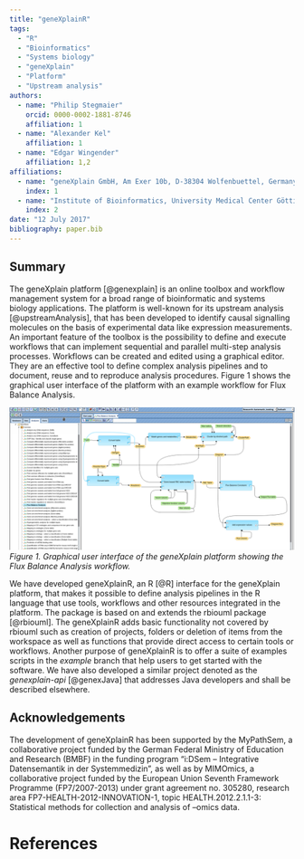```yaml
---
title: "geneXplainR"
tags:
  - "R"
  - "Bioinformatics"
  - "Systems biology"
  - "geneXplain"
  - "Platform"
  - "Upstream analysis"
authors:
  - name: "Philip Stegmaier"
    orcid: 0000-0002-1881-8746
    affiliation: 1
  - name: "Alexander Kel"
    affiliation: 1
  - name: "Edgar Wingender"
    affiliation: 1,2
affiliations:
  - name: "geneXplain GmbH, Am Exer 10b, D-38304 Wolfenbuettel, Germany"
    index: 1
  - name: "Institute of Bioinformatics, University Medical Center Göttingen, D-37077 Göttingen, Germany"
    index: 2
date: "12 July 2017"
bibliography: paper.bib
---
```


## Summary

The geneXplain platform [@genexplain] is an online toolbox and workflow management
system for a broad range of bioinformatic and systems biology applications. The 
platform is well-known for its upstream analysis [@upstreamAnalysis], that has 
been developed to identify causal signalling molecules on the basis of experimental
data like expression measurements. An important feature of the toolbox is the
possibility to define and execute workflows that can implement sequential and
parallel multi-step analysis processes.  Workflows can be created and edited using 
a graphical editor. They are an effective tool to define complex analysis pipelines
and to document, reuse and to reproduce analysis procedures. Figure 1 shows the 
graphical user interface of the platform with an example workflow for Flux Balance Analysis.

![A workflow in the geneXplain platform](workflow.png)
*Figure 1. Graphical user interface of the geneXplain platform showing the Flux Balance Analysis workflow.*

We have developed geneXplainR, an R [@R] interface for the geneXplain platform, that
makes it possible to define analysis pipelines in the R language that
use tools, workflows and other resources integrated in the platform. The package
is based on and extends the rbiouml package [@rbiouml]. The geneXplainR adds basic 
functionality not covered by rbiouml such as creation of projects, folders 
or deletion of items from the workspace as well as functions that provide 
direct access to certain tools or workflows. Another purpose of geneXplainR is
to offer a suite of examples scripts in the *example* branch that help users
to get started with the software. We have also developed a similar project denoted as
the *genexplain-api* [@genexJava] that addresses Java developers and
shall be described elsewhere.


## Acknowledgements

The development of geneXplainR has been supported by the MyPathSem,
a collaborative project funded by the German Federal Ministry of Education 
and Research (BMBF) in the funding program “i:DSem – Integrative Datensemantik
in der Systemmedizin”, as well as by MIMOmics, a collaborative project funded 
by the European Union Seventh Framework Programme (FP7/2007-2013) under grant
agreement no. 305280, research area FP7-HEALTH-2012-INNOVATION-1, topic 
HEALTH.2012.2.1.1-3: Statistical methods for collection and analysis of –omics data.

# References
